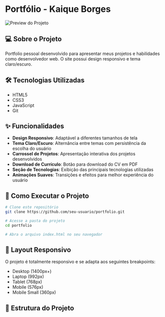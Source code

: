 # Portfólio - Kaique Borges

![Preview do Projeto](./image/preview.png)

## 💻 Sobre o Projeto

Portfolio pessoal desenvolvido para apresentar meus projetos e habilidades como desenvolvedor web. O site possui design responsivo e tema claro/escuro.

## 🛠️ Tecnologias Utilizadas

- HTML5
- CSS3
- JavaScript
- Git

## ✨ Funcionalidades

- **Design Responsivo**: Adaptável a diferentes tamanhos de tela
- **Tema Claro/Escuro**: Alternância entre temas com persistência da escolha do usuário
- **Carrossel de Projetos**: Apresentação interativa dos projetos desenvolvidos
- **Download de Currículo**: Botão para download do CV em PDF
- **Seção de Tecnologias**: Exibição das principais tecnologias utilizadas
- **Animações Suaves**: Transições e efeitos para melhor experiência do usuário

## 🚀 Como Executar o Projeto

```bash
# Clone este repositório
git clone https://github.com/seu-usuario/portfolio.git

# Acesse a pasta do projeto
cd portfolio

# Abra o arquivo index.html no seu navegador
```

## 📱 Layout Responsivo

O projeto é totalmente responsivo e se adapta aos seguintes breakpoints:

- Desktop (1400px+)
- Laptop (992px)
- Tablet (768px)
- Mobile (576px)
- Mobile Small (360px)

## 📂 Estrutura do Projeto
